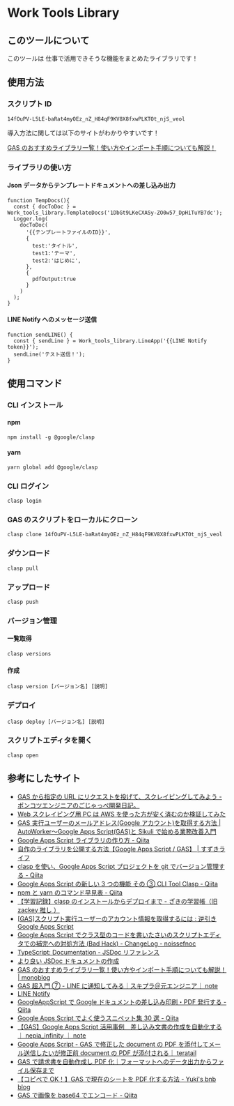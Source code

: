 # Work Tools Library

## このツールについて

このツールは 仕事で活用できそうな機能をまとめたライブラリです！

## 使用方法

### スクリプト ID

```
14fOuPV-L5LE-baRat4myOEz_nZ_H84qF9KV8X8fxwPLKTOt_njS_veol
```

導入方法に関しては以下のサイトがわかりやすいです！

[GAS のおすすめライブラリ一覧！使い方やインポート手順についても解説！](https://monoblog.jp/archives/6019#GAS)

### ライブラリの使い方

#### Json データからテンプレートドキュメントへの差し込み出力

```
function TempDocs(){
  const { docToDoc } = Work_tools_library.TemplateDocs('1DbGt9LKeCXASy-ZO0w57_DpHiTuYB7dc');
  Logger.log(
    docToDoc(
      '{{テンプレートファイルのID}}',
      {
        test:'タイトル',
        test1:'テーマ',
        test2:'はじめに',
      },
      {
        pdfOutput:true
      }
    )
  );
}
```

#### LINE Notify へのメッセージ送信

```
function sendLINE() {
  const { sendLine } = Work_tools_library.LineApp('{{LINE Notify token}}');
  sendLine('テスト送信！');
}
```

## 使用コマンド

### CLI インストール

#### npm

```
npm install -g @google/clasp
```

#### yarn

```
yarn global add @google/clasp
```

### CLI ログイン

```
clasp login
```

### GAS のスクリプトをローカルにクローン

```
clasp clone 14fOuPV-L5LE-baRat4myOEz_nZ_H84qF9KV8X8fxwPLKTOt_njS_veol
```

### ダウンロード

```
clasp pull
```

### アップロード

```
clasp push
```

### バージョン管理

#### 一覧取得

```
clasp versions
```

#### 作成

```
clasp version [バージョン名] [説明]
```

### デプロイ

```
clasp deploy [バージョン名] [説明]
```

### スクリプトエディタを開く

```
clasp open
```

## 参考にしたサイト

- [GAS から指定の URL にリクエストを投げて、スクレイピングしてみよう - ポンコツエンジニアのごじゃっぺ開発日記。](https://www.pnkts.net/2019/12/05/gas-web-scraping)
- [Web スクレイピング用 PC は AWS を使った方が安く済むのか検証してみた](https://zenn.dev/heromina/articles/0fbf6017f06d7f)
- [GAS 実行ユーザーのメールアドレス(Google アカウント)を取得する方法 | AutoWorker〜Google Apps Script(GAS)と Sikuli で始める業務改善入門](https://auto-worker.com/blog/?p=2923)
- [Google Apps Script ライブラリの作り方 - Qiita](https://qiita.com/shikumiya_hata/items/0aed6d0c67ee365d9161)
- [自作のライブラリを公開する方法【Google Apps Script / GAS】 | すずきライフ](https://belltree.life/google-apps-script-library-publish/)
- [clasp を使い、Google Apps Script プロジェクトを git でバージョン管理する - Qiita](https://qiita.com/rf_p/items/7492375ddd684ba734f8)
- [Google Apps Script の新しい 3 つの機能 その ③ CLI Tool Clasp - Qiita](https://qiita.com/soundTricker/items/354a993e354016945e44)
- [npm と yarn のコマンド早見表 - Qiita](https://qiita.com/rubytomato@github/items/1696530bb9fd59aa28d8)
- [【学習記録】clasp のインストールからデプロイまで - ざきの学習帳（旧 zackey 推し ）](https://kic-yuuki.hatenablog.com/entry/2018/12/09/114826)
- [[GAS]スクリプト実行ユーザーのアカウント情報を取得するには : 逆引き Google Apps Script](http://www.bmoo.net/archives/2012/03/313067.html)
- [Google Apps Script でクラス型のコードを書いたさいのスクリプトエディタでの補完への対処方法 (Bad Hack) - ChangeLog - noissefnoc](https://noissefnoc.hateblo.jp/entry/2019/04/21/190000?utm_source=feed)
- [TypeScript: Documentation - JSDoc リファレンス](https://www.typescriptlang.org/ja/docs/handbook/jsdoc-supported-types.html#param%E3%81%A8returns)
- [より良い JSDoc ドキュメントの作成](https://ichi.pro/yori-yoi-jsdoc-dokyumento-no-sakusei-153357804391883)
- [GAS のおすすめライブラリ一覧！使い方やインポート手順についても解説！ | monoblog](https://monoblog.jp/archives/6019)
- [GAS 超入門 ⑦ - LINE に通知してみる｜スキプラ＠元エンジニア｜ note](https://note.com/skipla/n/nefdfa2abd350)
- [LINE Notify](https://notify-bot.line.me/doc/ja/)
- [GoogleAppScript で Google ドキュメントの差し込み印刷・PDF 発行する - Qiita](https://qiita.com/iori_ama/items/e3cddc9c1c17d8536568)
- [Google Apps Script でよく使うスニペット集 30 選 - Qiita](https://qiita.com/tanabee/items/5de3e8715be759ce1c7f)
- [【GAS】Google Apps Script 活用事例　差し込み文書の作成を自動化する｜ nepia_infinity ｜ note](https://note.com/nepia_infinity/n/n829ed89a187a)
- [Google Apps Script - GAS で修正した document の PDF を添付してメール送信したいが修正前 document の PDF が添付される｜ teratail](https://teratail.com/questions/277836)
- [GAS で請求書を自動作成し PDF 化｜フォーマットへのデータ出力からファイル保存まで](https://fastclassinfo.com/entry/gas_seikyusho/)
- [【コピペで OK！】GAS で現在のシートを PDF 化する方法 - Yuki's bnb blog](https://www.yukibnb.com/entry/create_pdf_active_sheet#PDF%E3%81%AE%E3%82%AA%E3%83%97%E3%82%B7%E3%83%A7%E3%83%B3%E3%82%92%E6%8C%87%E5%AE%9A%E3%81%97%E3%82%88%E3%81%86)
- [GAS で画像を base64 でエンコード - Qiita](https://qiita.com/tsukumo_pro/items/5163751dc5bfee54e768)
